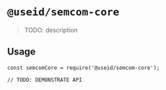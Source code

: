 # `@useid/semcom-core`

> TODO: description

## Usage

```
const semcomCore = require('@useid/semcom-core');

// TODO: DEMONSTRATE API
```
